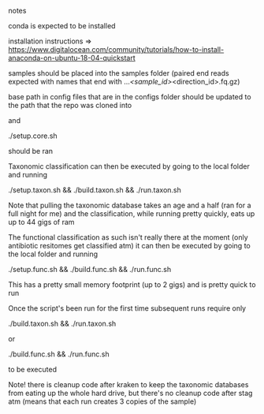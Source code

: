 notes

conda is expected to be installed

installation instructions => https://www.digitalocean.com/community/tutorials/how-to-install-anaconda-on-ubuntu-18-04-quickstart


samples should be placed into the samples folder (paired end reads expected with names that end with ..._<sample_id>_<direction_id>.fq.gz)

base path in config files that are in the configs folder should be updated to the path that the repo was cloned into

and 

./setup.core.sh

should be ran

Taxonomic classification can then be executed by going to the local folder and running

./setup.taxon.sh && ./build.taxon.sh && ./run.taxon.sh

Note that pulling the taxonomic database takes an age and a half (ran for a full night for me) and the classification, while running pretty quickly, eats up up to 44 gigs of ram

The functional classification as such isn't really there at the moment (only antibiotic resitomes get classified atm) it can then be executed by going to the local folder and running

./setup.func.sh && ./build.func.sh && ./run.func.sh

This has a pretty small memory footprint (up to 2 gigs) and is pretty quick to run

Once the script's been run for the first time subsequent runs require only 

./build.taxon.sh && ./run.taxon.sh

or 

./build.func.sh && ./run.func.sh

to be executed


Note! there is cleanup code after kraken to keep the taxonomic databases from eating up the whole hard drive, but there's no cleanup code after stag atm (means that each run creates 3 copies of the sample)